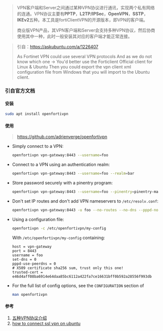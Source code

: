 > VPN客户端和Server之间通过某种VPN协议进行通讯，实现两个私有网络的连通。VPN协议主要有**PPTP**，**L2TP/IPSec**，**OpenVPN**，**SSTP**，**IKEv2**五种。本工具是fortiClientVPN的开源版本，即VPN的客户端。
> 
> 商业版VPN产品，其VPN客户端和Server会支持多种VPN协议，然后协商使用其中一种，此时一般安装其对应的客户端才能正常连接。

> 引自：https://askubuntu.com/a/1226407
> 
> As Fortinet VPN could use several VPN protocols
> And as we do not know which one
> -> You'd better use the Forticlient Official client for Linux & Ubuntu
> Then you could export the vpn client xml configuration file from Windows that you will import to the Ubuntu client.

### 引自官方文档

#### 安装

```bash
sudo apt install openfortivpn
```

#### 使用

> https://github.com/adrienverge/openfortivpn

- Simply connect to a VPN:
  
  ```bash
  openfortivpn vpn-gateway:8443 --username=foo
  ```

- Connect to a VPN using an authentication realm:
  
  ```bash
  openfortivpn vpn-gateway:8443 --username=foo --realm=bar
  ```

- Store password securely with a pinentry program:
  
  ```bash
  openfortivpn vpn-gateway:8443 --username=foo --pinentry=pinentry-mac
  ```

- Don't set IP routes and don't add VPN nameservers to `/etc/resolv.conf`:
  
  ```bash
  openfortivpn vpn-gateway:8443 -u foo --no-routes --no-dns --pppd-no-peerdns
  ```

- Using a configuration file:
  
  ```bash
  openfortivpn -c /etc/openfortivpn/my-config
  ```
  
  With `/etc/openfortivpn/my-config` containing:
  
  ```
  host = vpn-gateway
  port = 8443
  username = foo
  set-dns = 0
  pppd-use-peerdns = 0
  # X509 certificate sha256 sum, trust only this one!
  trusted-cert = e46d4aff08ba6914e64daa85bc6112a422fa7ce16631bff0b592a28556f993db
  ```

- For the full list of config options, see the `CONFIGURATION` section of
  
  ```bash
  man openfortivpn
  ```

#### 参考

1. [五种VPN协议介绍](https://www.netmotionsoftware.com/blog/connectivity/vpn-protocols)
2. [how to connect ssl vpn on ubuntu](https://askubuntu.com/questions/1226364/how-to-connect-ssl-vpn-on-ubuntu-18-04)
